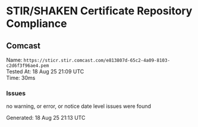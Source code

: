 # STIR/SHAKEN Certificate Repository Compliance

## Comcast

Name: `https://sticr.stir.comcast.com/e813807d-65c2-4a09-8103-c2d6f3f96ae4.pem`\
Tested At: 18 Aug 25 21:09 UTC\
Time: 30ms

### Issues

no warning, or error, or notice date level issues were found

Generated: 18 Aug 25 21:13 UTC